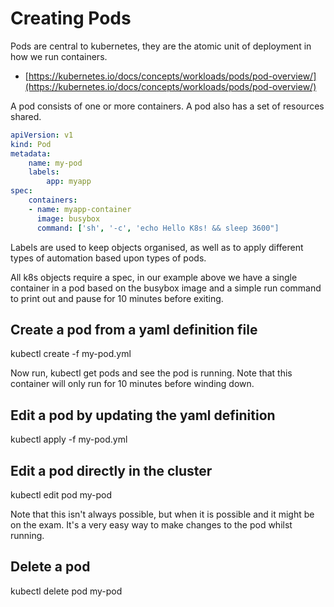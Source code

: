 # Creating Pods
Pods are central to kubernetes, they are the atomic unit of deployment in how we run containers.

- [https://kubernetes.io/docs/concepts/workloads/pods/pod-overview/](https://kubernetes.io/docs/concepts/workloads/pods/pod-overview/)

A pod consists of one or more containers. A pod also has a set of resources shared.

```yaml
apiVersion: v1
kind: Pod
metadata:
    name: my-pod
    labels:
        app: myapp
spec:
    containers:
    - name: myapp-container
      image: busybox
      command: ['sh', '-c', 'echo Hello K8s! && sleep 3600"]
```

Labels are used to keep objects organised, as well as to apply different types of automation based upon types of pods.

All k8s objects require a spec, in our example above we have a single container in a pod based on the busybox image and a simple run command to print out and pause for 10 minutes before exiting.

## Create a pod from a yaml definition file
kubectl create -f my-pod.yml

Now run, kubectl get pods and see the pod is running. Note that this container will only run for 10 minutes before winding down.

## Edit a pod by updating the yaml definition
kubectl apply -f my-pod.yml

## Edit a pod directly in the cluster
kubectl edit pod my-pod

Note that this isn't always possible, but when it is possible and it might be on the exam. It's a very easy way to make changes to the pod whilst running.

## Delete a pod
kubectl delete pod my-pod